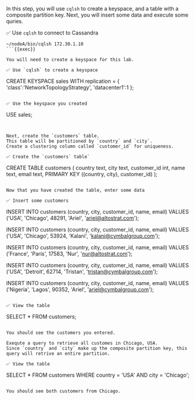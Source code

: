 In this step, you will use `cqlsh` to create a keyspace, and a table with a composite partition key. Next, you will insert some data and execute some quries.

✅ Use `cqlsh` to connect to Cassandra
```
~/nodeA/bin/cqlsh 172.30.1.10
```{{exec}}

You will need to create a keyspace for this lab.

✅ Use `cqlsh` to create a keyspace
```
CREATE KEYSPACE sales WITH replication = {
  'class':'NetworkTopologyStrategy',
  'datacenter1':1
};
```{{exec}}

✅ Use the keyspace you created
```
USE sales;
```{{exec}}


Next, create the `customers` table.
This table will be partitioned by `country` and `city`.
Create a clustering column called `customer_id` for uniqueness.

✅ Create the `customers` table`
```
CREATE TABLE customers (
    country text,
    city text,
    customer_id int,
    name text,
    email text,
    PRIMARY KEY ((country, city), customer_id)
);
```{{exec}}

Now that you have created the table, enter some data

✅ Insert some customers
```
INSERT INTO customers (country, city, customer_id, name, email)
VALUES ('USA', 'Chicago', 48291, 'Ariel', 'ariel@altostrat.com');

INSERT INTO customers (country, city, customer_id, name, email)
VALUES ('USA', 'Chicago', 53924, 'Kalani', 'kalani@cymbalgroup.com');

INSERT INTO customers (country, city, customer_id, name, email)
VALUES ('France', 'Paris', 17583, 'Nur', 'nur@altostrat.com');

INSERT INTO customers (country, city, customer_id, name, email)
VALUES ('USA', 'Detroit', 62714, 'Tristan', 'tristan@cymbalgroup.com');

INSERT INTO customers (country, city, customer_id, name, email)
VALUES ('Nigeria', 'Lagos', 90352, 'Ariel', 'ariel@cymbalgroup.com');

```{{exec}}

✅ View the table
```
SELECT * FROM customers;
```{{exec}}

You should see the customers you entered.

Exequte a query to retrieve all customes in Chicago, USA. 
Since `country` and `city` make up the composite partition key, this query will retrive an entire partition.

✅ View the table
```
SELECT * FROM customers
  WHERE country = 'USA' AND city = 'Chicago';
```{{exec}}

You should see both customers from Chicago.
